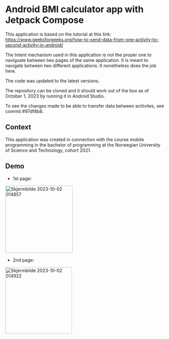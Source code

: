 # Android BMI calculator app with Jetpack Compose

This application is based on the tutorial at this link: https://www.geeksforgeeks.org/how-to-send-data-from-one-activity-to-second-activity-in-android/

The Intent mechanism used in this application is not the proper one to naviguate between two pages of the same application. 
It is meant to navigate between two different applications. It nonetheless does the job here.

The code was updated to the latest versions.

The repository can be cloned and it should work out of the box as of October 1, 2023 by running it in Android Studio.

To see the changes made to be able to transfer data between acitivites, see commit #97df8b8.

## Context

This application was created in connection with the course mobile programming in the bachelor of programming at the Norwegian University of Science and Technology, cohort 2021.

## Demo

- 1st page:

<img width="212" alt="Skjermbilde 2023-10-02 014857" src="https://github.com/ArnaudDuhamel/2_activities_app/assets/113102976/49bc1aaa-c497-42d9-8f51-66f6db48511b">

- 2nd page:

<img width="210" alt="Skjermbilde 2023-10-02 014922" src="https://github.com/ArnaudDuhamel/2_activities_app/assets/113102976/0b9b53f7-f947-4b78-9a51-cde4e8ab84a2">
